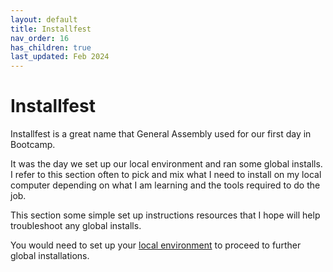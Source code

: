 ```yaml
---
layout: default
title: Installfest
nav_order: 16
has_children: true
last_updated: Feb 2024
---
```


# Installfest

Installfest is a great name that General Assembly used for our first day in Bootcamp.

It was the day we set up our local environment and ran some global installs. I refer to this section often to pick and mix what I need to install on my local computer depending on what I am learning and the tools required to do the job.

This section some simple set up instructions resources that I hope will help troubleshoot any global installs.

You would need to set up your [local environment]( https://sumisastri.github.io/dev-blogs/local-environment-setup/) to proceed to further global installations.